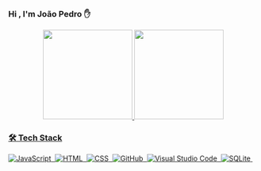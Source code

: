### Hi , I'm João Pedro ✋

<div align="center">
  <a href="https://github.com/JoaoPedro191">
  <img height="180em" src="https://github-readme-stats.vercel.app/api?username=JoaoPedro191&show_icons=true&theme=tokyonight" />
  <img height="180em" src="https://github-readme-stats.vercel.app/api/top-langs/?username=JoaoPedro191&layout=compact&langs_count=7&theme=tokyonight" />
</div>
 

###  🛠 Tech Stack

![JavaScript](https://img.shields.io/badge/-JavaScript-05122A?style=flat&logo=javascript)&nbsp;
![HTML](https://img.shields.io/badge/-HTML-05122A?style=flat&logo=HTML5)&nbsp;
![CSS](https://img.shields.io/badge/-CSS-05122A?style=flat&logo=CSS3&logoColor=1572B6)&nbsp;
![GitHub](https://img.shields.io/badge/-GitHub-05122A?style=flat&logo=github)&nbsp;
![Visual Studio Code](https://img.shields.io/badge/-Visual%20Studio%20Code-05122A?style=flat&logo=visual-studio-code&logoColor=007ACC)&nbsp;
![SQLite](https://img.shields.io/badge/-SQLite-05122A?style=flat&logo=sqlite)&nbsp;

